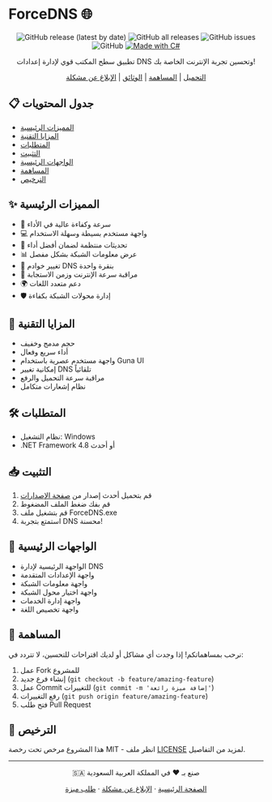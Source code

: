 # ForceDNS 🌐

<div align="center">

![GitHub release (latest by date)](https://img.shields.io/github/v/release/LeXarDev/ForceDNS)
![GitHub all releases](https://img.shields.io/github/downloads/LeXarDev/ForceDNS/total)
![GitHub issues](https://img.shields.io/github/issues/LeXarDev/ForceDNS)
![GitHub](https://img.shields.io/github/license/LeXarDev/ForceDNS)
[![Made with C#](https://img.shields.io/badge/Made%20with-C%23-blue.svg)](https://docs.microsoft.com/en-us/dotnet/csharp/)

تطبيق سطح المكتب قوي لإدارة إعدادات DNS وتحسين تجربة الإنترنت الخاصة بك!

[التحميل](../../releases/latest) | [المساهمة](#المساهمة) | [الوثائق](../../wiki) | [الإبلاغ عن مشكلة](../../issues)

</div>

## 📋 جدول المحتويات

- [المميزات الرئيسية](#-المميزات-الرئيسية)
- [المزايا التقنية](#-المزايا-التقنية)
- [المتطلبات](#️-المتطلبات)
- [التثبيت](#-التثبيت)
- [الواجهات الرئيسية](#-الواجهات-الرئيسية)
- [المساهمة](#-المساهمة)
- [الترخيص](#-الترخيص)

## ✨ المميزات الرئيسية

- 🚀 سرعة وكفاءة عالية في الأداء
- 💻 واجهة مستخدم بسيطة وسهلة الاستخدام
- 🔄 تحديثات منتظمة لضمان أفضل أداء
- 📊 عرض معلومات الشبكة بشكل مفصل
- 🎯 تغيير خوادم DNS بنقرة واحدة
- 📡 مراقبة سرعة الإنترنت وزمن الاستجابة
- 🌍 دعم متعدد اللغات
- 🛡️ إدارة محولات الشبكة بكفاءة

## 💫 المزايا التقنية

- حجم مدمج وخفيف
- أداء سريع وفعال
- واجهة مستخدم عصرية باستخدام Guna UI
- إمكانية تغيير DNS تلقائياً
- مراقبة سرعة التحميل والرفع
- نظام إشعارات متكامل

## 🛠️ المتطلبات

- نظام التشغيل: Windows
- .NET Framework 4.8 أو أحدث

## 📥 التثبيت

1. قم بتحميل أحدث إصدار من [صفحة الإصدارات](../../releases/latest)
2. قم بفك ضغط الملف المضغوط
3. قم بتشغيل ملف ForceDNS.exe
4. استمتع بتجربة DNS محسنة!

## 📱 الواجهات الرئيسية

- الواجهة الرئيسية لإدارة DNS
- واجهة الإعدادات المتقدمة
- واجهة معلومات الشبكة
- واجهة اختيار محول الشبكة
- واجهة إدارة الخدمات
- واجهة تخصيص اللغة

## 🤝 المساهمة

نرحب بمساهماتكم! إذا وجدت أي مشاكل أو لديك اقتراحات للتحسين، لا تتردد في:

1. عمل Fork للمشروع
2. إنشاء فرع جديد (`git checkout -b feature/amazing-feature`)
3. عمل Commit للتغييرات (`git commit -m 'إضافة ميزة رائعة'`)
4. رفع التغييرات (`git push origin feature/amazing-feature`)
5. فتح طلب Pull Request

## 📄 الترخيص

هذا المشروع مرخص تحت رخصة MIT - انظر ملف [LICENSE](LICENSE.txt) لمزيد من التفاصيل.

---

<div align="center">
🇸🇦 صنع بـ ❤️  في المملكة العربية السعودية

[الصفحة الرئيسية](../../) · [الإبلاغ عن مشكلة](../../issues) · [طلب ميزة](../../issues)
</div>

